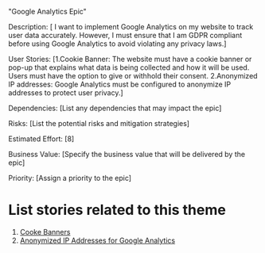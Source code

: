 "Google Analytics Epic"

Description: [ I want to implement Google Analytics on my website to track user data accurately. However, I must ensure that I am GDPR compliant before using Google Analytics to avoid violating any privacy laws.]

User Stories: [1.Cookie Banner: The website must have a cookie banner or pop-up that explains what data is being collected and how it will be used. Users must have the option to give or withhold their consent.
        2.Anonymized IP addresses: Google Analytics must be configured to anonymize IP addresses to protect user privacy.]


Dependencies: [List any dependencies that may impact the epic]

Risks: [List the potential risks and mitigation strategies]

Estimated Effort: [8]

Business Value: [Specify the business value that will be delivered by the epic]

Priority: [Assign a priority to the epic]

# List stories related to this theme
1. [Cooke Banners](documentation/templates/theme/initiatives/epics/stories/cookiebanner.md)
2. [Anonymized IP Addresses for Google Analytics](documentation/templates/theme/initiatives/epics/stories/story_template.md)


